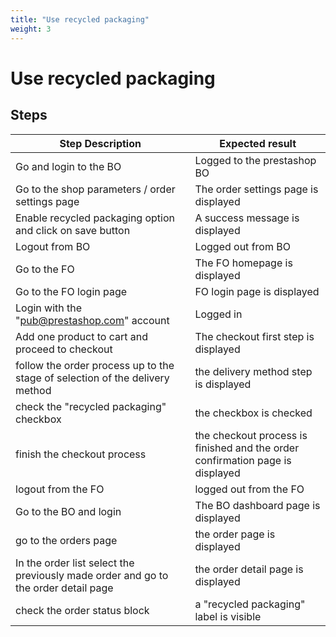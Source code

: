 ```yaml
---
title: "Use recycled packaging"
weight: 3
---
```


# Use recycled packaging
## Steps
| Step Description | Expected result |
| ----- | ----- |
| Go and login to the BO | Logged to the prestashop BO |
| Go to the shop parameters / order settings page | The order settings page is displayed |
| Enable recycled packaging option and click on save button | A success message is displayed |
| Logout from BO | Logged out from BO |
| Go to the FO | The FO homepage is displayed |
| Go to the FO login page | FO login page is displayed |
| Login with the "pub@prestashop.com" account | Logged in |
| Add one product to cart and proceed to checkout | The checkout first step is displayed |
| follow the order process up to the stage of selection of the delivery method | the delivery method step is displayed |
| check the "recycled packaging" checkbox | the checkbox is checked |
| finish the checkout process | the checkout process is finished and the order confirmation page is displayed |
| logout from the FO | logged out from the FO |
| Go to the BO and login | The BO dashboard page is displayed |
| go to the orders page | the order page is displayed |
| In the order list select the previously made order and go to the order detail page | the order detail page is displayed |
| check the order status block | a "recycled packaging" label is visible |
